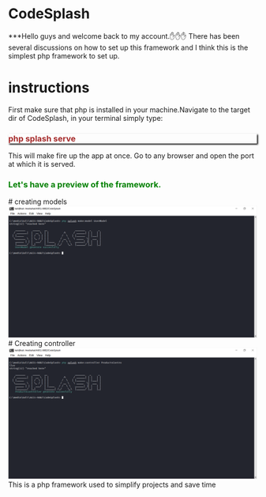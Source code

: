 # CodeSplash
***Hello guys and welcome back to my account.✋✋✋
There has been several discussions on how to set up this framework and I think this is the simplest php framework to set up.
<br>
# instructions
First make sure that php is installed in your machine.Navigate to the target dir of CodeSplash, in your terminal simply type:
<h3 style="color:brown; width:100%; box-shadow: 2px 2px 3px black;">php splash serve</h3>
This will make fire up the app at once.
Go to any browser and open the port at which it is served.
<h3 style="color:green">Let's have a preview of the framework.</h3>
# creating models
<img src="https://github.com/cloutHacker/projectImages/blob/master/CodeSplash/model.png"/>
# Creating controller
<img src="https://github.com/cloutHacker/projectImages/blob/master/CodeSplash/splash.png"/>
This is a php framework used to simplify projects and save time
